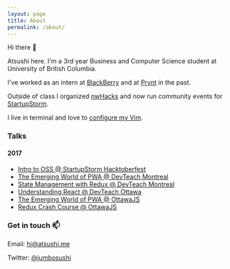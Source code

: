 ```yaml
---
layout: page
title: About
permalink: /about/
---
```


Hi there :wave:

Atsushi here. I'm a 3rd year Business and Computer Science student at University of British Columbia.

I've worked as an intern at [BlackBerry](https://ca.blackberry.com/) and at [Prynt](https://www.prynt.co/) in the past.

Outside of class I organized [nwHacks](https://www.nwhacks.io/) and now run community events for [StartupStorm](https://www.startupstorm.org/).

I live in terminal and love to [configure my Vim](https://github.com/jumbosushi/dotfiles/blob/master/.vimrc).

### Talks

#### 2017
- [Intro to OSS @ StartupStorm Hacktoberfest](http://slides.com/jumbosushi/intro-to-oss)
- [The Emerging World of PWA @ DevTeach Montreal](http://slides.com/jumbosushi/the-emerging-world-of-pwa-devteach)
- [State Management with Redux @ DevTeach Montreal](http://slides.com/jumbosushi/state-management-with-redux)
- [Understanding React @ DevTeach Ottawa](http://slides.com/jumbosushi/understanding-react)
- [The Emerging World of PWA @ OttawaJS](http://slides.com/jumbosushi/the-emerging-world-of-pwa)
- [Redux Crash Course @ OttawaJS](http://slides.com/jumbosushi/redux-crash-course)

### Get in touch :mailbox:

Email: [hi@atsushi.me](mailto:hi@atsushi.me)

Twitter: [@jumbosushi](https://twitter.com/jumbosushi)

